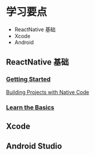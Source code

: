 # 学习要点

- ReactNative 基础
- Xcode
- Android

## ReactNative 基础
### [Getting Started](https://facebook.github.io/react-native/docs/getting-started.html)
[Building Projects with Native Code](https://github.com/a112121788/Learn-ReactNative-Dev/tree/master/Day01)



### [Learn the Basics](https://facebook.github.io/react-native/docs/tutorial.html)

## Xcode

## Android Studio
